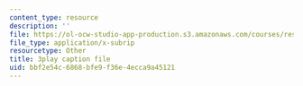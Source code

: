 ```yaml
---
content_type: resource
description: ''
file: https://ol-ocw-studio-app-production.s3.amazonaws.com/courses/res-6-012-introduction-to-probability-spring-2018/bbf2e54c6868bfe9f36e4ecca9a45121_l9y2Kv8VHw.srt
file_type: application/x-subrip
resourcetype: Other
title: 3play caption file
uid: bbf2e54c-6868-bfe9-f36e-4ecca9a45121
---
```

